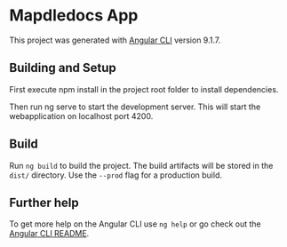 # Mapdledocs App

This project was generated with [Angular CLI](https://github.com/angular/angular-cli) version 9.1.7.

## Building and Setup
First execute npm install in the project root folder to install dependencies. 

Then run ng serve to start the development server. This will start the webapplication on localhost port 4200. 

## Build

Run `ng build` to build the project. The build artifacts will be stored in the `dist/` directory. Use the `--prod` flag for a production build.

## Further help

To get more help on the Angular CLI use `ng help` or go check out the [Angular CLI README](https://github.com/angular/angular-cli/blob/master/README.md).
